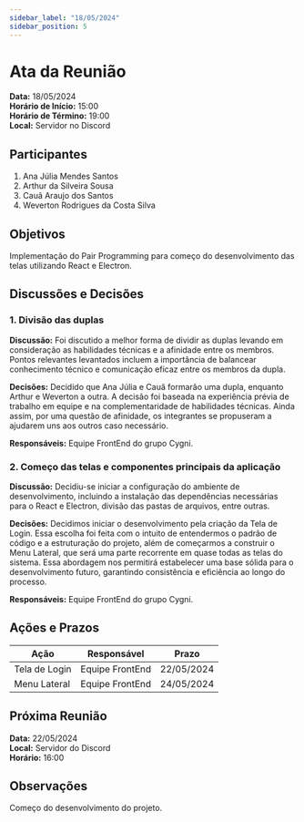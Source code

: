 ```yaml
---
sidebar_label: "18/05/2024"
sidebar_position: 5
---
```



# Ata da Reunião

**Data:** 18/05/2024  
**Horário de Início:** 15:00   
**Horário de Término:** 19:00   
**Local:** Servidor no Discord

## Participantes
1. Ana Júlia Mendes Santos
2. Arthur da Silveira Sousa
3. Cauã Araujo dos Santos
4. Weverton Rodrigues da Costa Silva

## Objetivos
Implementação do Pair Programming para começo do desenvolvimento das telas utilizando React e Electron.

## Discussões e Decisões

### 1. Divisão das duplas 

**Discussão:** 
Foi discutido a melhor forma de dividir as duplas levando em consideração as habilidades técnicas e a afinidade entre os membros.
Pontos relevantes levantados incluem a importância de balancear conhecimento técnico e comunicação eficaz entre os membros da dupla.

**Decisões:**
Decidido que Ana Júlia e Cauã formarão uma dupla, enquanto Arthur e Weverton a outra. A decisão foi baseada na experiência prévia de trabalho em equipe e na complementaridade de habilidades técnicas. Ainda assim, por uma questão de afinidade, os integrantes se propuseram a ajudarem uns aos outros caso necessário.

**Responsáveis:**
Equipe FrontEnd do grupo Cygni.

### 2. Começo das telas e componentes principais da aplicação
**Discussão:**
Decidiu-se iniciar a configuração do ambiente de desenvolvimento, incluindo a instalação das dependências necessárias para o React e Electron, divisão das pastas de arquivos, entre outras.

**Decisões:**
Decidimos iniciar o desenvolvimento pela criação da Tela de Login. Essa escolha foi feita com o intuito de entendermos o padrão de código e a estruturação do projeto, além de começarmos a construir o Menu Lateral, que será uma parte recorrente em quase todas as telas do sistema. Essa abordagem nos permitirá estabelecer uma base sólida para o desenvolvimento futuro, garantindo consistência e eficiência ao longo do processo.

**Responsáveis:**
Equipe FrontEnd do grupo Cygni.

## Ações e Prazos
| Ação                             | Responsável             | Prazo         |
| -------------------------------- | ----------------------- | ------------- |
| Tela de Login           | Equipe FrontEnd | 22/05/2024 |
| Menu Lateral           | Equipe FrontEnd | 24/05/2024|

## Próxima Reunião
**Data:** 22/05/2024  
**Local:** Servidor do Discord   
**Horário:** 16:00

## Observações
Começo do desenvolvimento do projeto.

